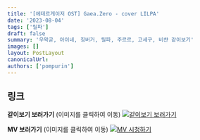 ```yaml
---
title: '[에테르게이저 OST] Gaea.Zero - cover LILPA'
date: '2023-08-04'
tags: ['릴파']
draft: false
summary: '우왁굳, 아이네, 징버거, 릴파, 주르르, 고세구, 비챤 같이보기'
images: []
layout: PostLayout
canonicalUrl:
authors: ['pompurin']
---
```


## 링크

**같이보기 보러가기** (이미지를 클릭하여 이동)
[![같이보기 보러가기](../static/images/logo.png)](https://cafe.naver.com/steamindiegame/12309120)

**MV 보러가기** (이미지를 클릭하여 이동)
[![MV 시청하기](https://i.ytimg.com/vi/5tGwnxu8NIw/maxresdefault.jpg)](https://youtu.be/5tGwnxu8NIw)
